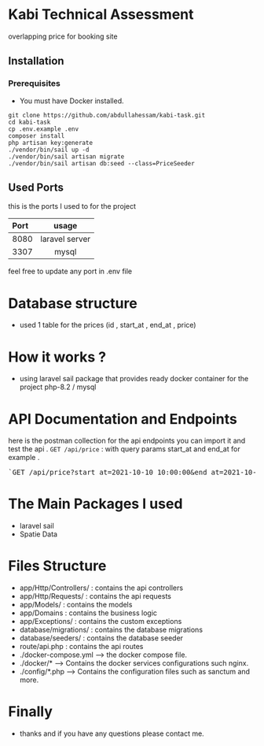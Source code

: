# Kabi Technical Assessment

overlapping price for booking site

## Installation

### Prerequisites

* You must have Docker installed.

```shell
git clone https://github.com/abdullahessam/kabi-task.git
cd kabi-task
cp .env.example .env
composer install
php artisan key:generate
./vendor/bin/sail up -d
./vendor/bin/sail artisan migrate
./vendor/bin/sail artisan db:seed --class=PriceSeeder
```

## Used Ports

this is the ports I used to for the project

| Port |     usage      |
|:-----|:--------------:|
| 8080 | laravel server |
| 3307 |     mysql      |


feel free to update any port in .env file

# Database structure

* used 1 table for the prices (id , start_at , end_at , price)

# How it works ?

* using laravel sail package that provides ready docker container for the project php-8.2 / mysql 


# API Documentation and Endpoints

here is the postman collection for the api endpoints you can import it and test the api .
`GET /api/price` : with query params start_at and end_at for example .
<pre>
`GET /api/price?start_at=2021-10-10 10:00:00&end_at=2021-10-10 12:00:00` 
</pre>
# The Main Packages I used

* laravel sail
* Spatie Data

# Files Structure

* app/Http/Controllers/ : contains the api controllers
* app/Http/Requests/ : contains the api requests
* app/Models/ : contains the models
* app/Domains : contains the business logic
* app/Exceptions/ : contains the custom exceptions
* database/migrations/ : contains the database migrations
* database/seeders/ : contains the database seeder
* route/api.php : contains the api routes
* ./docker-compose.yml --> the docker compose file.
* ./docker/* --> Contains the docker services configurations such nginx.
* ./config/*.php --> Contains the configuration files such as sanctum and more.

# Finally

* thanks and if you have any questions please contact me.
